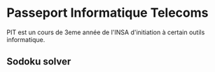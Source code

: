 # Passeport Informatique Telecoms
PIT est un cours de 3eme année de l'INSA d'initiation à certain outils informatique. 

## Sodoku solver
